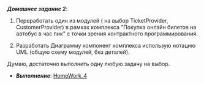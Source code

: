 ***Домашнее задание 2***:


1. Переработать один из модулей ( на выбор TicketProvider, CustomerProvider) в рамках комплекса "Покупка онлайн билетов на автобус в час пик" с точки зрения контрактного программирования.

2. Разработать Диаграмму компонент комплекса использую нотацию UML (общую схему модулей, без деталей).

Думаю, достаточно выполнить одну любую задачу на выбор.
 
    
 * ***Выполнение***: [HomeWork_4](https://github.com/STGorbunovDA/SoftwareArchitecture/tree/main/HomeWork_4/ServicesBusTickets)
